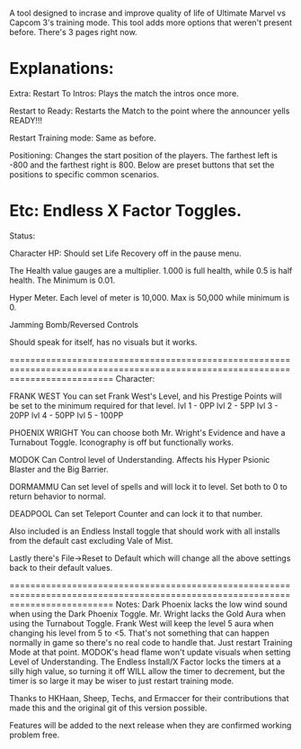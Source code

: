 A tool designed to incrase and improve quality of life of Ultimate Marvel vs Capcom 3's training mode.
This tool adds more options that weren't present before.
There's 3 pages right now.

Explanations:
================================================================================================================================
Extra:
Restart To Intros:
Plays the match the intros once more.

Restart to Ready:
Restarts the Match to the point where the announcer yells READY!!!

Restart Training mode:
Same as before.

Positioning:
Changes the start position of the players. The farthest left is -800 and the farthest right is 800. Below are preset buttons 
that set the positions to specific common scenarios.

Etc: Endless X Factor Toggles.
================================================================================================================================
Status:

Character HP: Should set Life Recovery off in the pause menu.

The Health value gauges are a multiplier. 1.000 is full health, while 0.5 is half health. The Minimum is 0.01.

Hyper Meter. Each level of meter is 10,000. Max is 50,000 while minimum is 0.

Jamming Bomb/Reversed Controls

Should speak for itself, has no visuals but it works.

================================================================================================================================
Character:

FRANK WEST
You can set Frank West's Level, and his Prestige Points will be set to the minimum required for that level.
lvl 1 -   0PP
lvl 2 -   5PP
lvl 3 -  20PP
lvl 4 -  50PP
lvl 5 - 100PP

PHOENIX WRIGHT
You can choose both Mr. Wright's Evidence and have a Turnabout Toggle. Iconography is off but functionally works.

MODOK
Can Control level of Understanding. Affects his Hyper Psionic Blaster and the Big Barrier.

DORMAMMU
Can set level of spells and will lock it to level. Set both to 0 to return behavior to normal.

DEADPOOL
Can set Teleport Counter and can lock it to that number.

Also included is an Endless Install toggle that should work with all installs from the default cast excluding Vale of Mist.

Lastly there's File->Reset to Default which will change all the above settings back to their default values.

================================================================================================================================
Notes:
Dark Phoenix lacks the low wind sound when using the Dark Phoenix Toggle.
Mr. Wright lacks the Gold Aura when using the Turnabout Toggle.
Frank West will keep the level 5 aura when changing his level from 5 to <5. That's not something that can happen
normally in game so there's no real code to handle that. Just restart Training Mode at that point.
MODOK's head flame won't update visuals when setting Level of Understanding.
The Endless Install/X Factor locks the timers at a silly high value, so turning it off WILL allow the timer to decrement, but the timer
is so large it may be wiser to just restart training mode.

Thanks to HKHaan, Sheep, Techs, and Ermaccer for their contributions that made this and the original git of this version possible.

Features will be added to the next release when they are confirmed working problem free.
